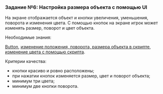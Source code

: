 ### Задание №6: Настройка размера объекта с помощью UI

На экране отображается объект и кнопки увеличения, уменьшения, поворота и изменения цвета. С помощью кнопок на экране игрок может изменять размер, поворот и цвет объекта.

Необходимые знания:

[Button](http://unity3d.unium.ru/lessons/lesson11/index.html#button), [изменение положения, поворота, размера объекта в скрипте](http://unity3d.unium.ru/lessons/lesson10/index.html#changeposrotscale), [изменение цвета с помощью скрипта](http://unity3d.unium.ru/lessons/lesson10/index.html#changecolor).

Критерии качества:

- кнопки красиво и ровно расположены;
- при нажатии кнопок изменяется размер, цвет и поворот объекта;
- минимум три цвета;
- минимум две кнопки поворота.